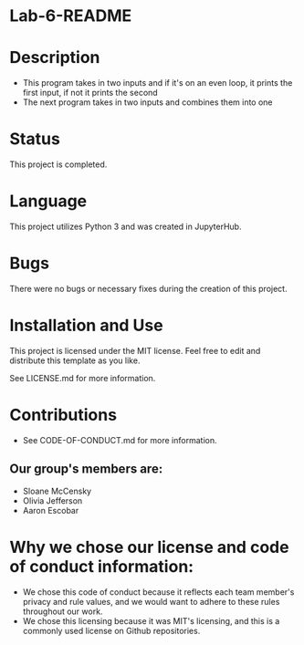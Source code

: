 # Lab-6-README

# Description

* This program takes in two inputs and if it's on an even loop, it prints the first input, if not it prints the second
* The next program takes in two inputs and combines them into one

# Status

This project is completed.

# Language

This project utilizes Python 3 and was created in JupyterHub.

# Bugs

There were no bugs or necessary fixes during the creation of this project.

# Installation and Use

This project is licensed under the MIT license. Feel free to edit and distribute this template as you like.

See LICENSE.md for more information.

# Contributions

* See CODE-OF-CONDUCT.md for more information.

## Our group's members are:

* Sloane McCensky
* Olivia Jefferson
* Aaron Escobar

# Why we chose our license and code of conduct information:
* We chose this code of conduct because it reflects each team member's privacy and rule values, and we would want to adhere to these rules throughout our work.
* We chose this licensing because it was MIT's licensing, and this is a commonly used license on Github repositories.
